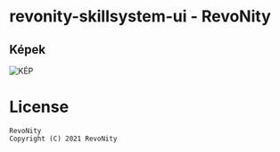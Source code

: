 # revonity-skillsystem-ui - RevoNity

## Képek
![KÉP](https://i.imgur.com/Dko36o5.png)

# License

    RevoNity
    Copyright (C) 2021 RevoNity
